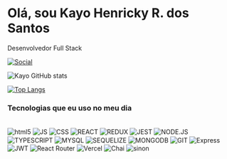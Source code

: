 # Olá, sou Kayo Henricky R. dos Santos
Desenvolvedor Full Stack


[![Social](https://img.shields.io/badge/LinkedIn-0077B5?style=for-the-badge&logo=linkedin&logoColor=white)](https://www.linkedin.com/in/kayohenricky/)

![Kayo GitHub stats](https://github-readme-stats.vercel.app/api?username=kayohr&show_icons=true&theme=dracula)

[![Top Langs](https://github-readme-stats.vercel.app/api/top-langs/?username=kayohr&hide_progress=true)](https://github.com/kayohr/github-readme-stats)

### Tecnologias que eu uso no meu dia
<div style="display: inline_block"><br/>
  <img align="center" alt="html5" src="https://img.shields.io/badge/HTML5-E34F26?style=for-the-badge&logo=html5&logoColor=white">

  <img align="center" alt="JS" src="https://img.shields.io/badge/JavaScript-F7DF1E?style=for-the-badge&logo=javascript&logoColor=black">

  <img align="center" alt="CSS" src="https://img.shields.io/badge/CSS-239120?&style=for-the-badge&logo=css3&logoColor=white">

  <img align="center" alt="REACT" src="https://img.shields.io/badge/React-20232A?style=for-the-badge&logo=react&logoColor=61DAFB">

  <img align="center" alt="REDUX" src="https://img.shields.io/badge/Redux-593D88?style=for-the-badge&logo=redux&logoColor=white">

  <img align="center" alt="JEST" src="https://img.shields.io/badge/Jest-323330?style=for-the-badge&logo=Jest&logoColor=white">

  <img align="center" alt="NODE.JS" src="https://img.shields.io/badge/Node.js-43853D?style=for-the-badge&logo=node.js&logoColor=white">

  <img align="center" alt="TYPESCRIPT" src="https://img.shields.io/badge/TypeScript-007ACC?style=for-the-badge&logo=typescript&logoColor=white">

  <img align="center" alt="MYSQL" src="https://img.shields.io/badge/MySQL-00000F?style=for-the-badge&logo=mysql&logoColor=white">

  <img align="center" alt="SEQUELIZE" src="https://img.shields.io/badge/sequelize-323330?style=for-the-badge&logo=sequelize&logoColor=blue">
  
  <img align="center" alt="MONGODB" src="https://img.shields.io/badge/MongoDB-4EA94B?style=for-the-badge&logo=mongodb&logoColor=white">

  <img align="center" alt="GIT" src="https://img.shields.io/badge/GIT-E44C30?style=for-the-badge&logo=git&logoColor=white">
  
   <img align="center" alt="Express" src="https://img.shields.io/badge/Express.js-404D59?style=for-the-badge">
  
   <img align="center" alt="JWT" src="https://img.shields.io/badge/JWT-black?style=for-the-badge&logo=JSON%20web%20tokens">
  
  <img align="center" alt="React Router" src="https://img.shields.io/badge/React_Router-CA4245?style=for-the-badge&logo=react-router&logoColor=white">
  
  
  <img align="center" alt="Vercel" src="https://img.shields.io/badge/vercel-%23000000.svg?style=for-the-badge&logo=vercel&logoColor=white">
  
  
  <img align="center" alt="Chai" src="https://img.shields.io/badge/chai.js-323330?style=for-the-badge&logo=chai&logoColor=red">
  
   <img align="center" alt="sinon" src="https://img.shields.io/badge/sinon.js-323330?style=for-the-badge&logo=sinon">
  
</div>
